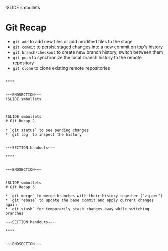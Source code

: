 !SLIDE smbullets
# Git Recap

* `git add` to add new files or add modified files to the stage
* `git commit` to persist staged changes into a new commit on top's history
* `git branch/checkout` to create new branch history, switch between them
* `git push` to synchronize the local branch history to the remote repository
* `git clone` to clone existing remote repositories

~~~SECTION:handouts~~~

****


~~~ENDSECTION~~~
!SLIDE smbullets



!SLIDE smbullets
# Git Recap 2

* `git status` to see pending changes
* `git log` to inspect the history


~~~SECTION:handouts~~~

****


~~~ENDSECTION~~~


!SLIDE smbullets
# Git Recap 3

* `git merge` to merge branches with their history together ("zipper")
* `git rebase` to update the base commit and apply current changes again
* `git stash` for temporarily stash changes away while switching branches

~~~SECTION:handouts~~~

****


~~~ENDSECTION~~~

